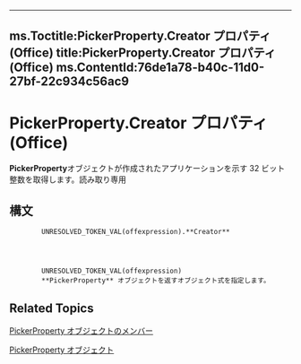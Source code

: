 

---
ms.Toctitle:PickerProperty.Creator プロパティ (Office)
title:PickerProperty.Creator プロパティ (Office)
ms.ContentId:76de1a78-b40c-11d0-27bf-22c934c56ac9
---
# PickerProperty.Creator プロパティ (Office)




**PickerProperty**オブジェクトが作成されたアプリケーションを示す 32 ビット整数を取得します。読み取り専用

## 構文

            UNRESOLVED_TOKEN_VAL(offexpression).**Creator**




            UNRESOLVED_TOKEN_VAL(offexpression)
            **PickerProperty** オブジェクトを返すオブジェクト式を指定します。



## Related Topics

[PickerProperty オブジェクトのメンバー](0896b930-e732-832c-ff09-8a283628524c.md)

[PickerProperty オブジェクト](fd3702fe-bf03-f22c-78c2-ac6c47a1d028.md)




